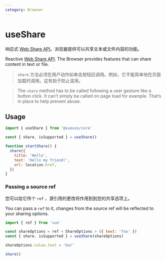 ```yaml
---
category: Browser
---
```


# useShare

响应式 [Web Share API]( https://developer.mozilla.org/zh-CN/docs/Web/API/Navigator/share)。浏览器提供可以共享文本或文件内容的功能。

Reactive [Web Share API]( https://developer.mozilla.org/zh-CN/docs/Web/API/Navigator/share). The Browser provides features that can share content in text or file.

> `share` 方法必须在用户动作如单击按钮后调用。例如，它不能简单地在页面加载时调用。这有助于防止滥用。

> The `share` method has to be called following a user gesture like a button click. It can’t simply be called on page load for example. That’s in place to help prevent abuse.

## Usage

```js
import { useShare } from '@vueuse/core'

const { share, isSupported } = useShare()

function startShare() {
  share({
    title: 'Hello',
    text: 'Hello my friend!',
    url: location.href,
  })
}
```


### Passing a source ref

您可以给它传个 `ref` ，源引用的更改将作用到到您的共享选项上。

You can pass a `ref` to it, changes from the source ref will be reflected to your sharing options.

```js {7}
import { ref } from 'vue'

const shareOptions = ref < ShareOptions > ({ text: 'foo' })
const { share, isSupported } = useShare(shareOptions)

shareOptions.value.text = 'bar'

share()
```

